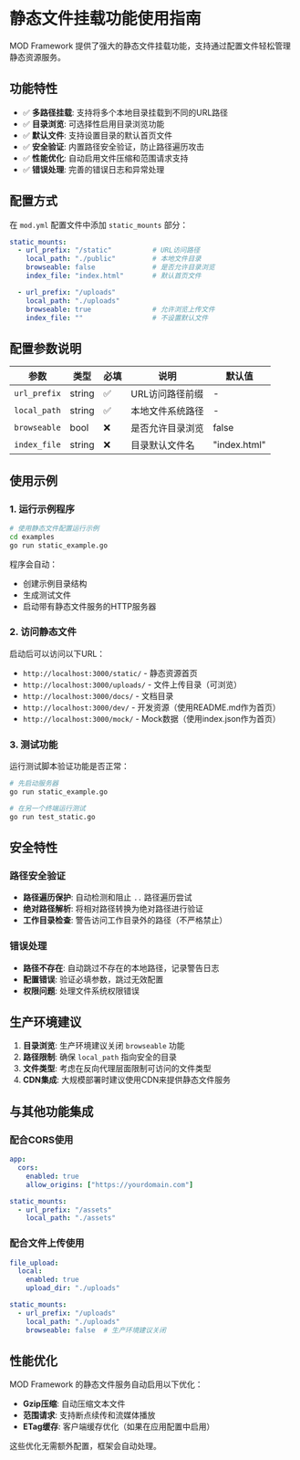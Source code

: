 # 静态文件挂载功能使用指南

MOD Framework 提供了强大的静态文件挂载功能，支持通过配置文件轻松管理静态资源服务。

## 功能特性

- ✅ **多路径挂载**: 支持将多个本地目录挂载到不同的URL路径
- ✅ **目录浏览**: 可选择性启用目录浏览功能
- ✅ **默认文件**: 支持设置目录的默认首页文件
- ✅ **安全验证**: 内置路径安全验证，防止路径遍历攻击
- ✅ **性能优化**: 自动启用文件压缩和范围请求支持
- ✅ **错误处理**: 完善的错误日志和异常处理

## 配置方式

在 `mod.yml` 配置文件中添加 `static_mounts` 部分：

```yaml
static_mounts:
  - url_prefix: "/static"          # URL访问路径
    local_path: "./public"         # 本地文件目录
    browseable: false              # 是否允许目录浏览
    index_file: "index.html"       # 默认首页文件

  - url_prefix: "/uploads"
    local_path: "./uploads"
    browseable: true               # 允许浏览上传文件
    index_file: ""                 # 不设置默认文件
```

## 配置参数说明

| 参数 | 类型 | 必填 | 说明 | 默认值 |
|------|------|------|------|--------|
| `url_prefix` | string | ✅ | URL访问路径前缀 | - |
| `local_path` | string | ✅ | 本地文件系统路径 | - |
| `browseable` | bool | ❌ | 是否允许目录浏览 | false |
| `index_file` | string | ❌ | 目录默认文件名 | "index.html" |

## 使用示例

### 1. 运行示例程序

```bash
# 使用静态文件配置运行示例
cd examples
go run static_example.go
```

程序会自动：
- 创建示例目录结构
- 生成测试文件
- 启动带有静态文件服务的HTTP服务器

### 2. 访问静态文件

启动后可以访问以下URL：

- `http://localhost:3000/static/` - 静态资源首页
- `http://localhost:3000/uploads/` - 文件上传目录（可浏览）
- `http://localhost:3000/docs/` - 文档目录
- `http://localhost:3000/dev/` - 开发资源（使用README.md作为首页）
- `http://localhost:3000/mock/` - Mock数据（使用index.json作为首页）

### 3. 测试功能

运行测试脚本验证功能是否正常：

```bash
# 先启动服务器
go run static_example.go

# 在另一个终端运行测试
go run test_static.go
```

## 安全特性

### 路径安全验证

- **路径遍历保护**: 自动检测和阻止 `..` 路径遍历尝试
- **绝对路径解析**: 将相对路径转换为绝对路径进行验证
- **工作目录检查**: 警告访问工作目录外的路径（不严格禁止）

### 错误处理

- **路径不存在**: 自动跳过不存在的本地路径，记录警告日志
- **配置错误**: 验证必填参数，跳过无效配置
- **权限问题**: 处理文件系统权限错误

## 生产环境建议

1. **目录浏览**: 生产环境建议关闭 `browseable` 功能
2. **路径限制**: 确保 `local_path` 指向安全的目录
3. **文件类型**: 考虑在反向代理层面限制可访问的文件类型
4. **CDN集成**: 大规模部署时建议使用CDN来提供静态文件服务

## 与其他功能集成

### 配合CORS使用

```yaml
app:
  cors:
    enabled: true
    allow_origins: ["https://yourdomain.com"]

static_mounts:
  - url_prefix: "/assets"
    local_path: "./assets"
```

### 配合文件上传使用

```yaml
file_upload:
  local:
    enabled: true
    upload_dir: "./uploads"

static_mounts:
  - url_prefix: "/uploads"
    local_path: "./uploads"
    browseable: false  # 生产环境建议关闭
```

## 性能优化

MOD Framework 的静态文件服务自动启用以下优化：

- **Gzip压缩**: 自动压缩文本文件
- **范围请求**: 支持断点续传和流媒体播放
- **ETag缓存**: 客户端缓存优化（如果在应用配置中启用）

这些优化无需额外配置，框架会自动处理。